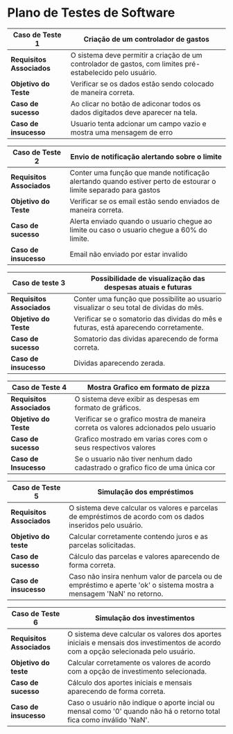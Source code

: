 # Plano de Testes de Software
| **Caso de Teste 1**  |   Criação de um controlador de gastos |
| ------------------- | ------------------- |
| **Requisitos Associados** |  O sistema deve permitir a criação de um controlador de gastos, com limites pré-estabelecido pelo usuário.   |
| **Objetivo do Teste**  | Verificar se os dados estão sendo colocado de maneira correta.  |
| **Caso de sucesso**  | Ao clicar no botão de adiconar todos os dados digitados deve aparecer na tela. |
| **Caso de insucesso**| Usuario tenta adcionar um campo vazio e mostra uma mensagem de erro|

| **Caso de Teste 2**  | Envio de notificação alertando sobre o limite   |
| ------------------- | ------------------- |
| **Requisitos Associados** |  Conter uma função que mande notificação alertando quando estiver perto de estourar o limite separado para gastos  |
| **Objetivo do Teste**  | Verificar se os email estão sendo enviados de maneira correta.  |
| **Caso de sucesso**  | Alerta enviado quando o usuario chegue ao limite ou caso o usuario chegue a 60% do limite. |
| **Caso de insucesso**| Email não enviado por estar invalido|

|**Caso de teste 3**| Possibilidade de visualização das despesas atuais e futuras|
| ------------------- | ------------------- |
|**Requisitos Associados**| Conter uma função que possibilite ao usuario visualizar o seu total de dividas do mês. |
|**Objetivo do Teste**| Verificar se o somatorio das dividas do mês e futuras, está aparecendo corretamente. |
|**Caso de sucesso**| Somatorio das dividas aparecendo de forma correta. |
|**Caso de insucesso**| Dividas aparecendo zerada. | 

| **Caso de Teste 4**  | Mostra Grafico em formato de pizza   |
| ------------------- | ------------------- |
| **Requisitos Associados** |  O sistema deve exibir as despesas em formato de gráficos.  |
| **Objetivo do Teste**  | Verificar se o grafico mostra de maneira correta os valores adcionados pelo usuario  |
| **Caso de sucesso**  | Grafico mostrado em varias cores com o seus respectivos valores|
| **Caso de Insucesso** | Se o usuario não tiver nenhum dado cadastrado o grafico fico de uma única cor|

| **Caso de Teste 5** | Simulação dos empréstimos |
| -------------------- | -----------------------|
| **Requisitos Associados** | O sistema deve calcular os valores e parcelas de empréstimos de acordo com os dados inseridos pelo usuário. |
| **Objetivo do teste** | Calcular corretamente contendo juros e as parcelas solicitadas. |
| **Caso de sucesso** | Cálculo das parcelas e valores aparecendo de forma correta. |
| **Caso de insucesso** | Caso não insira nenhum valor de parcela ou de empréstimo e aperte 'ok' o sistema mostra a mensagem 'NaN' no retorno. |

| **Caso de Teste 6** | Simulação dos investimentos |
| -------------------- | -----------------------|
| **Requisitos Associados** | O sistema deve calcular os valores dos aportes iniciais e mensais dos investimentos de acordo com a opção selecionada pelo usuário. |
| **Objetivo do teste** | Calcular corretamente os valores de acordo com a opção de investimento selecionada. |
| **Caso de sucesso** | Cálculo dos aportes iniciais e mensais aparecendo de forma correta. |
| **Caso de insucesso** | Caso o usuário não indique o aporte incial ou mensal como '0' quando não há o retorno total fica como inválido 'NaN'. |